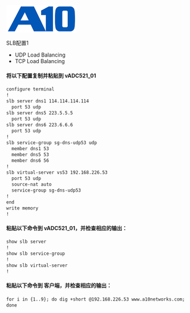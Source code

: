 ![](/Images/A10-NewLogos-Blue-NoReg-RGB-50.png)


SLB配置1
 - UDP Load Balancing
 - TCP Load Balancing


#### 将以下配置复制并粘贴到 vADC521_01
```
configure terminal
!
slb server dns1 114.114.114.114
  port 53 udp
slb server dns5 223.5.5.5
  port 53 udp
slb server dns6 223.6.6.6
  port 53 udp
!
slb service-group sg-dns-udp53 udp
  member dns1 53
  member dns5 53
  member dns6 56
!
slb virtual-server vs53 192.168.226.53
  port 53 udp
  source-nat auto
  service-group sg-dns-udp53
!
end
write memory
!
```

#### 粘贴以下命令到 vADC521_01，并检查相应的输出：
```
show slb server
!
show slb service-group
!
show slb virtual-server
!
```

#### 粘贴以下命令到 客户端，并检查相应的输出：
```
for i in {1..9}; do dig +short @192.168.226.53 www.a10networks.com; done

```
